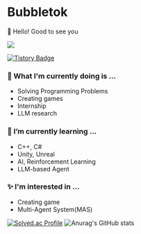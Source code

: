 # Bubbletok
👋 Hello! Good to see you

![](https://komarev.com/ghpvc/?username=bubbletok)

[![Tistory Badge](https://img.shields.io/badge/Tistory-000000?style=flat-square&logo=Tistory&link=https://trypro329.tistory.com)](https://trypro329.tistory.com)

### 🔭 What I'm currently doing is ...
  - Solving Programming Problems
  - Creating games
  - Internship
  - LLM research
### 🌱 I’m currently learning ...
  - C++, C#
  - Unity, Unreal
  - AI, Reinforcement Learning
  - LLM-based Agent
### ✨ l'm interested in ...
  - Creating game
  - Multi-Agent System(MAS)

[![Solved.ac Profile](http://mazassumnida.wtf/api/generate_badge?boj=ghdthd123)](https://solved.ac/ghdthd123)
![Anurag's GitHub stats](https://github-readme-stats.vercel.app/api?username=bubbletok\&include_all_commits=true)


[//]: <[![Hits](https://hits.seeyoufarm.com/api/count/incr/badge.svg?url=https%3A%2F%2Fgithub.com%2Fbubbletok&count_bg=%230092FF&title_bg=%233CBDFF&icon=jenkins.svg&icon_color=%230E0E0E&title=Today%2FTotal&edge_flat=false)](https://hits.seeyoufarm.com)>
